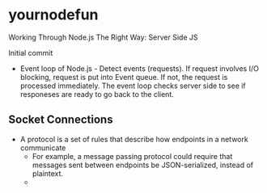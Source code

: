 # yournodefun
Working Through Node.js The Right Way: Server Side JS

Initial commit

- Event loop of Node.js - Detect events (requests). If request involves I/O blocking, request is put into Event queue. If not, the request is processed immediately. The event loop checks server side to see if responeses are ready to go back to the client.

## Socket Connections
- A protocol is a set of rules that describe how endpoints in a network communicate
    - For example, a message passing protocol could require that messages sent between endpoints be
    JSON-serialized, instead of plaintext.
    - 
